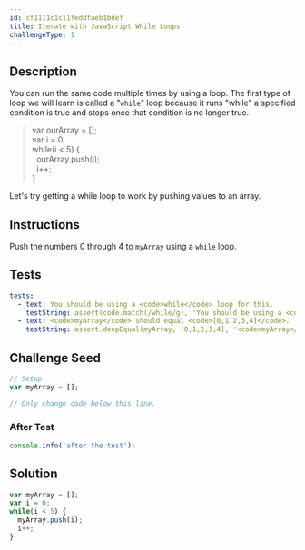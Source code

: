 ```yaml
---
id: cf1111c1c11feddfaeb1bdef
title: Iterate with JavaScript While Loops
challengeType: 1
---
```


## Description
<section id='description'>
You can run the same code multiple times by using a loop.
The first type of loop we will learn is called a "<code>while</code>" loop because it runs "while" a specified condition is true and stops once that condition is no longer true.
<blockquote>var ourArray = [];<br>var i = 0;<br>while(i &#60; 5) {<br>&nbsp;&nbsp;ourArray.push(i);<br>&nbsp;&nbsp;i++;<br>}</blockquote>
Let's try getting a while loop to work by pushing values to an array.
</section>

## Instructions
<section id='instructions'>
Push the numbers 0 through 4 to <code>myArray</code> using a <code>while</code> loop.
</section>

## Tests
<section id='tests'>

```yml
tests:
  - text: You should be using a <code>while</code> loop for this.
    testString: assert(code.match(/while/g), 'You should be using a <code>while</code> loop for this.');
  - text: <code>myArray</code> should equal <code>[0,1,2,3,4]</code>.
    testString: assert.deepEqual(myArray, [0,1,2,3,4], '<code>myArray</code> should equal <code>[0,1,2,3,4]</code>.');

```

</section>

## Challenge Seed
<section id='challengeSeed'>

<div id='js-seed'>

```js
// Setup
var myArray = [];

// Only change code below this line.


```

</div>


### After Test
<div id='js-teardown'>

```js
console.info('after the test');
```

</div>

</section>

## Solution
<section id='solution'>


```js
var myArray = [];
var i = 0;
while(i < 5) {
  myArray.push(i);
  i++;
}
```

</section>
